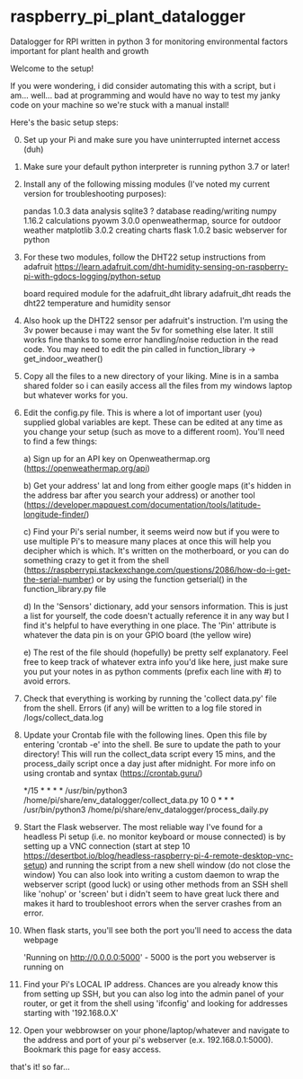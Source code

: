 # raspberry_pi_plant_datalogger
Datalogger for RPI written in python 3 for monitoring environmental factors important for plant health and growth

Welcome to the setup!

If you were wondering, i did consider automating this with a script, 
but i am... well... bad at programming and would have no way to test my janky code on your machine so we're stuck with a manual install!

Here's the basic setup steps:

0. Set up your Pi and make sure you have uninterrupted internet access (duh)

1. Make sure your default python interpreter is running python 3.7 or later!

2. Install any of the following missing modules (I've noted my current version for troubleshooting purposes):

    pandas        1.0.3     data analysis
    sqlite3       ?         database reading/writing
    numpy         1.16.2    calculations
    pyowm         3.0.0     openweathermap, source for outdoor weather
    matplotlib    3.0.2     creating charts
    flask         1.0.2     basic webserver for python


3. For these two modules, follow the DHT22 setup instructions from adafruit https://learn.adafruit.com/dht-humidity-sensing-on-raspberry-pi-with-gdocs-logging/python-setup

    board         required module for the adafruit_dht library
    adafruit_dht  reads the dht22 temperature and humidity sensor


4. Also hook up the DHT22 sensor per adafruit's instruction. I'm using the 3v power because i may want the 5v for something else later. 
	It still works fine thanks to some error handling/noise reduction in the read code. You may need to edit the pin called in function_library -> get_indoor_weather()

5. Copy all the files to a new directory of your liking. Mine is in a samba shared folder so i can easily access all the files from 
	my windows laptop but whatever works for you.

6. Edit the config.py file. This is where a lot of important user (you) supplied global variables are kept. 
	These can be edited at any time as you change your setup (such as move to a different room). You'll need to find a few things:

    a) Sign up for an API key on Openweathermap.org (https://openweathermap.org/api)

    b) Get your address' lat and long from either google maps (it's hidden in the address bar after you search your address) or another tool (https://developer.mapquest.com/documentation/tools/latitude-longitude-finder/)

    c) Find your Pi's serial number, it seems weird now but if you were to use multiple Pi's to measure many places at once this will help you decipher which is which. It's written on the motherboard, or you can do something crazy to get it from the shell (https://raspberrypi.stackexchange.com/questions/2086/how-do-i-get-the-serial-number) or by using the function getserial() in the function_library.py file

    d) In the 'Sensors' dictionary, add your sensors information. This is just a list for yourself, the code doesn't actually reference it in any way but I find it's helpful to have everything in one place. The 'Pin' attribute is whatever the data pin is on your GPIO board (the yellow wire)

    e) The rest of the file should (hopefully) be pretty self explanatory. Feel free to keep track of whatever extra info you'd like here, just make sure you put your notes in as python comments (prefix each line with #) to avoid errors.


7. Check that everything is working by running the 'collect data.py' file from the shell. 
	Errors (if any) will be written to a log file stored in /logs/collect_data.log

8. Update your Crontab file with the following lines. Open this file by entering 'crontab -e' into the shell. 
	Be sure to update the path to your directory! 
	This will run the collect_data script every 15 mins, and the process_daily script once a day just after midnight. 
	For more info on using crontab and syntax (https://crontab.guru/)

    */15 * * * * /usr/bin/python3 /home/pi/share/env_datalogger/collect_data.py
    10 0 * * * /usr/bin/python3 /home/pi/share/env_datalogger/process_daily.py

9. Start the Flask webserver. The most reliable way I've found for a headless Pi setup (i.e. no monitor keyboard or mouse connected) is by setting up a VNC connection 
	(start at step 10 https://desertbot.io/blog/headless-raspberry-pi-4-remote-desktop-vnc-setup) and running the script from a new shell window (do not close the window)
	You can also look into writing a custom daemon to wrap the webserver script (good luck) or using other methods from an SSH shell like 'nohup' or 'screen' 
	but i didn't seem to have great luck there and makes it hard to troubleshoot errors when the server crashes from an error.

10. When flask starts, you'll see both the port you'll need to access the data webpage

	'Running on http://0.0.0.0:5000' - 5000 is the port you webserver is running on

11. Find your Pi's LOCAL IP address. Chances are you already know this from setting up SSH, but you can also log into the admin panel of your router, or get it from 
	the shell using 'ifconfig' and looking for addresses starting with '192.168.0.X'

12. Open your webbrowser on your phone/laptop/whatever and navigate to the address and port of your pi's webserver (e.x. 192.168.0.1:5000). 
	Bookmark this page for easy access.



that's it! so far...
